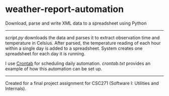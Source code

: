 # weather-report-automation
Download, parse and write XML data to a spreadsheet using Python

---

<i>script.py</i> downloads the data and parses it to extract observation time and temperature in Celsius. After parsed, the temperature reading of each hour within a single day is added to a spreadsheet. System creates one spreadsheet for each day it is running.

I use [Crontab](http://crontab.org/) for scheduling daily automation. <i>crontab.txt</i> provides an example of how this automation can be set up.

---

Created for a final project assignment for CSC271 (Software I: Utilities and Internals).
